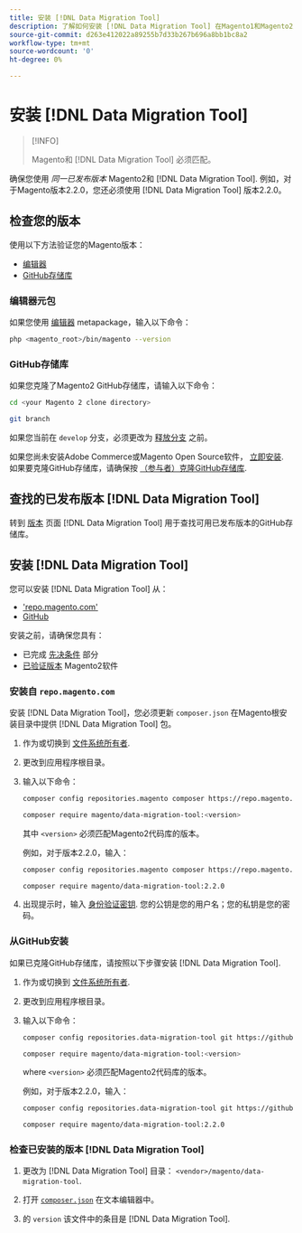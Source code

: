 ```yaml
---
title: 安装 [!DNL Data Migration Tool]
description: 了解如何安装 [!DNL Data Migration Tool] 在Magento1和Magento2之间传输数据。
source-git-commit: d263e412022a89255b7d33b267b696a8bb1bc8a2
workflow-type: tm+mt
source-wordcount: '0'
ht-degree: 0%

---
```



# 安装 [!DNL Data Migration Tool]

>[!INFO]
>
>Magento和 [!DNL Data Migration Tool] 必须匹配。


确保您使用 *同一已发布版本* Magento2和 [!DNL Data Migration Tool]. 例如，对于Magento版本2.2.0，您还必须使用 [!DNL Data Migration Tool] 版本2.2.0。

## 检查您的版本

使用以下方法验证您的Magento版本：

- [编辑器](#composer-metapackage)
- [GitHub存储库](#github-repository)

### 编辑器元包

如果您使用 [编辑器](https://glossary.magento.com/composer) metapackage，输入以下命令：

```bash
php <magento_root>/bin/magento --version
```

### GitHub存储库

如果您克隆了Magento2 GitHub存储库，请输入以下命令：

```bash
cd <your Magento 2 clone directory>
```

```bash
git branch
```

如果您当前在 `develop` 分支，必须更改为 [释放分支](https://developer.adobe.com/commerce/contributor/guides/install/change-version/) 之前。

如果您尚未安装Adobe Commerce或Magento Open Source软件， [立即安装](../../installation/prerequisites/commerce.md).
如果要克隆GitHub存储库，请确保按 [（参与者）克隆GitHub存储库](https://developer.adobe.com/commerce/contributor/guides/install/clone-repository/).

## 查找的已发布版本 [!DNL Data Migration Tool]

转到 [版本](https://github.com/magento/data-migration-tool/releases) 页面 [!DNL Data Migration Tool] 用于查找可用已发布版本的GitHub存储库。

## 安装 [!DNL Data Migration Tool]

您可以安装 [!DNL Data Migration Tool] 从：

- [&#39;repo.magento.com&#39;](#install-from-repomagentocom)
- [GitHub](#install-from-github)

安装之前，请确保您具有：

- 已完成 [先决条件](prerequisites.md) 部分
- [已验证版本](install.md#check-your-version) Magento2软件

### 安装自 `repo.magento.com`

安装 [!DNL Data Migration Tool]，您必须更新 `composer.json` 在Magento根安装目录中提供 [!DNL Data Migration Tool] 包。

1. 作为或切换到 [文件系统所有者](../../installation/prerequisites/file-system/overview.md).
1. 更改到应用程序根目录。
1. 输入以下命令：

   ```bash
   composer config repositories.magento composer https://repo.magento.com
   ```

   ```bash
   composer require magento/data-migration-tool:<version>
   ```

   其中 `<version>` 必须匹配Magento2代码库的版本。

   例如，对于版本2.2.0，输入：

   ```bash
   composer config repositories.magento composer https://repo.magento.com
   ```

   ```bash
   composer require magento/data-migration-tool:2.2.0
   ```

1. 出现提示时，输入 [身份验证密钥](../../installation/prerequisites/authentication-keys.md). 您的公钥是您的用户名；您的私钥是您的密码。

### 从GitHub安装

如果已克隆GitHub存储库，请按照以下步骤安装 [!DNL Data Migration Tool].

1. 作为或切换到 [文件系统所有者](../../installation/prerequisites/file-system/overview.md).
1. 更改到应用程序根目录。
1. 输入以下命令：

   ```bash
   composer config repositories.data-migration-tool git https://github.com/magento/data-migration-tool
   ```

   ```bash
   composer require magento/data-migration-tool:<version>
   ```

   where `<version>` 必须匹配Magento2代码库的版本。

   例如，对于版本2.2.0，输入：

   ```bash
   composer config repositories.data-migration-tool git https://github.com/magento/data-migration-tool
   ```

   ```bash
   composer require magento/data-migration-tool:2.2.0
   ```

### 检查已安装的版本 [!DNL Data Migration Tool]

1. 更改为 [!DNL Data Migration Tool] 目录： `<vendor>/magento/data-migration-tool`.

1. 打开 [`composer.json`](https://github.com/magento/data-migration-tool/blob/2.4/composer.json) 在文本编辑器中。

1. 的 `version` 该文件中的条目是 [!DNL Data Migration Tool].
